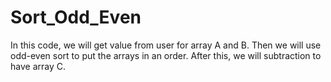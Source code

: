 # Sort_Odd_Even
In this code, we will get value from user for array A and B. Then we will use odd-even sort to put the arrays in an order.
After this, we will subtraction to have array C.
